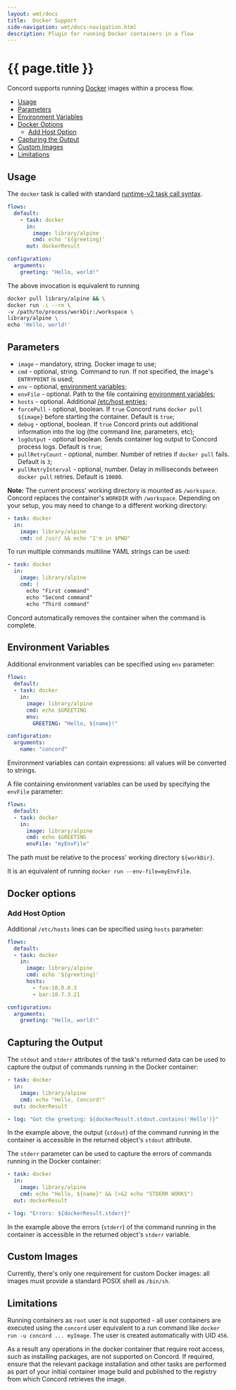 ```yaml
---
layout: wmt/docs
title:  Docker Support
side-navigation: wmt/docs-navigation.html
description: Plugin for running Docker containers in a flow
---
```


# {{ page.title }}

Concord supports running [Docker](https://hub.docker.com/) images within a process flow.

- [Usage](#usage)
- [Parameters](#parameters)
- [Environment Variables](#environment-variables)
- [Docker Options](#docker-options)
    - [Add Host Option](#add-host-option)
- [Capturing the Output](#capturing-the-output)
- [Custom Images](#custom-images)
- [Limitations](#limitations)

## Usage

The `docker` task is called with standard
[runtime-v2 task call syntax](../processes-v2/flows.html#task-calls).

```yaml
flows:
  default:
    - task: docker
      in:
        image: library/alpine
        cmd: echo '${greeting}'
      out: dockerResult

configuration:
  arguments:
    greeting: "Hello, world!"
```

The above invocation is equivalent to running

```bash
docker pull library/alpine && \
docker run -i --rm \
-v /path/to/process/workDir:/workspace \
library/alpine \
echo 'Hello, world!'
```

## Parameters

- `image` - mandatory, string. Docker image to use;
- `cmd` - optional, string. Command to run. If not specified, the image's
`ENTRYPOINT` is used;
- `env` - optional, [environment variables](#environment-variables);
- `envFile` - optional. Path to the file containing
[environment variables](#environment-variables);
- `hosts` - optional. Additional [/etc/host entries](#add-host-option);
- `forcePull` - optional, boolean. If `true` Concord runs
`docker pull ${image}` before starting the container. Default is `true`;
- `debug` - optional, boolean. If `true` Concord prints out additional
information into the log (the command line, parameters, etc);
- `logOutput` - optional boolean. Sends container log output to Concord process
  logs. Default is `true`;
- `pullRetryCount` - optional, number. Number of retries if `docker pull`
fails. Default is `3`;
- `pullRetryInterval` - optional, number. Delay in milliseconds between
`docker pull` retries. Default is `10000`.

**Note:** The current process' working directory is mounted as `/workspace`.
Concord replaces the container's `WORKDIR` with `/workspace`. Depending
on your setup, you may need to change to a different working directory:

```yaml
- task: docker
  in:
    image: library/alpine
    cmd: cd /usr/ && echo "I'm in $PWD"
``` 

To run multiple commands multiline YAML strings can be used:

```yaml
- task: docker
  in:
    image: library/alpine
    cmd: |
      echo "First command"
      echo "Second command"
      echo "Third command"
```

Concord automatically removes the container when the command is complete.

## Environment Variables

Additional environment variables can be specified using `env` parameter:

```yaml
flows:
  default:
  - task: docker
    in:
      image: library/alpine
      cmd: echo $GREETING
      env:
        GREETING: "Hello, ${name}!"

configuration:
  arguments:
    name: "concord"
```

Environment variables can contain expressions: all values will be
converted to strings.

A file containing environment variables can be used by specifying
the `envFile` parameter:

```yaml
flows:
  default:
  - task: docker
    in:
      image: library/alpine
      cmd: echo $GREETING
      envFile: "myEnvFile"
```

The path must be relative to the process' working directory `${workDir}`.

It is an equivalent of running `docker run --env-file=myEnvFile`.

## Docker options

### Add Host Option

Additional `/etc/hosts` lines can be specified using `hosts` parameter:

```yaml
flows:
  default:
  - task: docker
    in:
      image: library/alpine
      cmd: echo '${greeting}'
      hosts:
        - foo:10.0.0.3
        - bar:10.7.3.21

configuration:
  arguments:
    greeting: "Hello, world!"
```

## Capturing the Output

The `stdout` and `stderr` attributes of the task's returned data can be used to
capture the output of commands running in the Docker container:

```yaml
- task: docker
  in:
    image: library/alpine
    cmd: echo "Hello, Concord!"
  out: dockerResult

- log: "Got the greeting: ${dockerResult.stdout.contains('Hello')}"
```

In the example above, the output (`stdout`) of the command running in the
container is accessible in the returned object's `stdout` attribute.

The `stderr` parameter can be used to capture the errors of commands running
in the Docker container:

```yaml
- task: docker
  in:
    image: library/alpine
    cmd: echo "Hello, ${name}" && (>&2 echo "STDERR WORKS")
  out: dockerResult

- log: "Errors: ${dockerResult.stderr}"
```

In the example above the errors (`stderr`) of the command running in the
container is accessible in the returned object's `stderr` variable.

## Custom Images

Currently, there's only one requirement for custom Docker images: all images
must provide a standard POSIX shell as `/bin/sh`.

## Limitations

Running containers as `root` user is not supported - all user containers are
executed using the `concord` user equivalent to a run command like `docker run
-u concord ... myImage`.  The user is created automatically with UID `456`.

As a result any operations in the docker container that require root access,
such as installing packages, are not supported on Concord. If required, ensure
that the relevant package installation and other tasks are performed as part of
your initial container image build and published to the registry from which
Concord retrieves the image.
